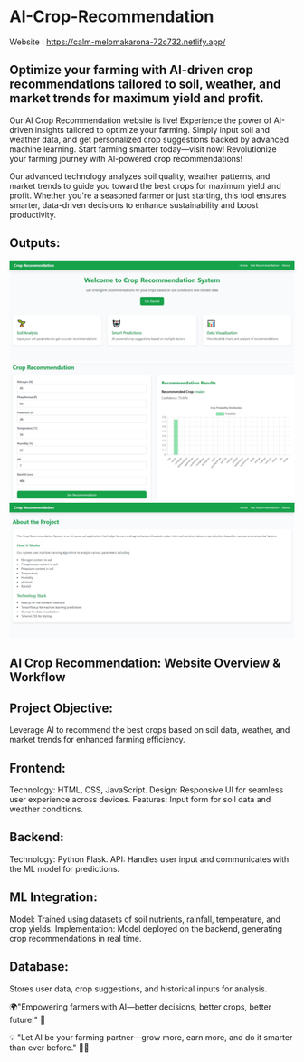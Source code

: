 # AI-Crop-Recommendation
Website :  https://calm-melomakarona-72c732.netlify.app/

## Optimize your farming with AI-driven crop recommendations tailored to soil, weather, and market trends for maximum yield and profit.
Our AI Crop Recommendation website is live! 
Experience the power of AI-driven insights tailored to optimize your farming.
Simply input soil and weather data, and get personalized crop suggestions backed by advanced machine learning.
Start farming smarter today—visit now! 
Revolutionize your farming journey with AI-powered crop recommendations! 

Our advanced technology analyzes soil quality, weather patterns, and market trends to guide you toward the best crops for maximum yield and profit. 
Whether you're a seasoned farmer or just starting, this tool ensures smarter, data-driven decisions to enhance sustainability and boost productivity.

## Outputs:
![crop](AI_CROP_WEBSITE.jpg)
![crop1](AI_CROP_PREDICTION.jpg)
![crop2](AI_CROP_ABOUT.jpg)

## AI Crop Recommendation: Website Overview & Workflow

## Project Objective:
Leverage AI to recommend the best crops based on soil data, weather, and market trends for enhanced farming efficiency. 

## Frontend:

Technology: HTML, CSS, JavaScript.
Design: Responsive UI for seamless user experience across devices.
Features: Input form for soil data and weather conditions.

## Backend:

Technology: Python Flask.
API: Handles user input and communicates with the ML model for predictions.

## ML Integration:

Model: Trained using datasets of soil nutrients, rainfall, temperature, and crop yields.
Implementation: Model deployed on the backend, generating crop recommendations in real time.

## Database:
Stores user data, crop suggestions, and historical inputs for analysis.


🌍"Empowering farmers with AI—better decisions, better crops, better future!" 🌟

💡 "Let AI be your farming partner—grow more, earn more, and do it smarter than ever before." 🌱✨
